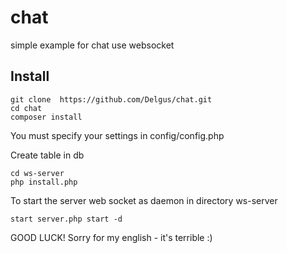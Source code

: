 # chat
simple example for chat use websocket

## Install  
```
git clone  https://github.com/Delgus/chat.git  
cd chat  
composer install  
```
 

You must specify your settings in config/config.php

Create table in db  
```
cd ws-server
php install.php
```  


To start the server web socket as daemon in directory ws-server  

```
start server.php start -d  
```

GOOD LUCK! Sorry for my english - it's terrible :)  
